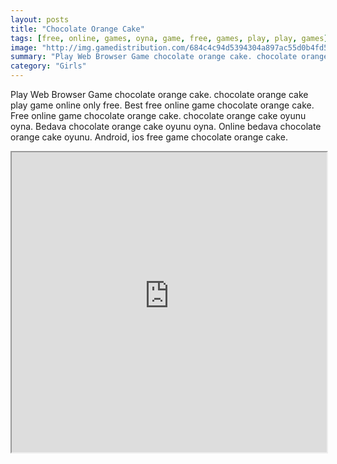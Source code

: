```yaml
---
layout: posts
title: "Chocolate Orange Cake"
tags: [free, online, games, oyna, game, free, games, play, play, games]
image: "http://img.gamedistribution.com/684c4c94d5394304a897ac55d0b4fd54.jpg"
summary: "Play Web Browser Game chocolate orange cake. chocolate orange cake play game online only free. Best free online game chocolate orange cake. Free online game chocolate orange cake. chocolate orange cake oyunu oyna. Bedava chocolate orange cake oyunu oyna. Online bedava chocolate orange cake oyunu. Android, ios free game chocolate orange cake."
category: "Girls"
---
```


Play Web Browser Game chocolate orange cake. chocolate orange cake play game online only free. Best free online game chocolate orange cake. Free online game chocolate orange cake. chocolate orange cake oyunu oyna. Bedava chocolate orange cake oyunu oyna. Online bedava chocolate orange cake oyunu. Android, ios free game chocolate orange cake.

<iframe width="100%" height="480px;" src="http://flash.gamedistribution.com?game=684c4c94d5394304a897ac55d0b4fd54"></iframe>